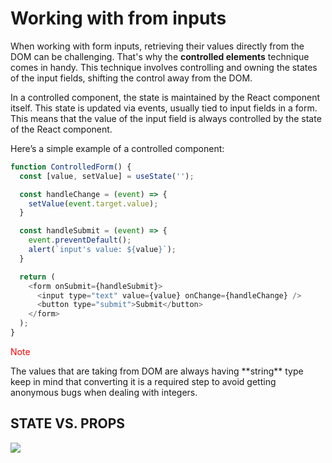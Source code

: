 # Working with from inputs

When working with form inputs, retrieving their values directly from the DOM can be challenging. That's why the **controlled elements** technique comes in handy. This technique involves controlling and owning the states of the input fields, shifting the control away from the DOM.

In a controlled component, the state is maintained by the React component itself. This state is updated via events, usually tied to input fields in a form. This means that the value of the input field is always controlled by the state of the React component.

Here’s a simple example of a controlled component:

```js
function ControlledForm() {
  const [value, setValue] = useState('');

  const handleChange = (event) => {
    setValue(event.target.value);
  }

  const handleSubmit = (event) => {
    event.preventDefault();
    alert(`input's value: ${value}`);
  }

  return (
    <form onSubmit={handleSubmit}>
      <input type="text" value={value} onChange={handleChange} />
      <button type="submit">Submit</button>
    </form>
  );
}
```

<p style="color:red; font-weight: bord"}>Note</p>
	The values that are taking from DOM are always having **string** type keep in mind that converting it is a required step to avoid getting anonymous bugs when dealing with integers.

## STATE VS. PROPS

![](https://i.imgur.com/9n6iy37.png)

